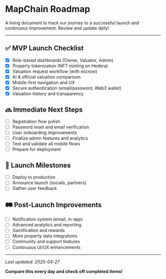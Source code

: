 # MapChain Roadmap

A living document to track our journey to a successful launch and continuous improvement. Review and update daily!

---

## ✅ MVP Launch Checklist
- [x] Role-based dashboards (Owner, Valuator, Admin)
- [x] Property tokenization (NFT minting on Hedera)
- [x] Valuation request workflow (with escrow)
- [x] AI & official valuation comparison
- [x] Mobile-first navigation and UX
- [x] Secure authentication (email/password, Web3 wallet)
- [x] Valuation history and transparency

## 🔜 Immediate Next Steps
- [ ] Registration flow polish
- [ ] Password reset and email verification
- [ ] User onboarding improvements
- [ ] Finalize admin features and analytics
- [ ] Test and validate all mobile flows
- [ ] Prepare for deployment

## 🚀 Launch Milestones
- [ ] Deploy to production
- [ ] Announce launch (socials, partners)
- [ ] Gather user feedback

## 🛤️ Post-Launch Improvements
- [ ] Notification system (email, in-app)
- [ ] Advanced analytics and reporting
- [ ] Gamification and rewards
- [ ] More property data integrations
- [ ] Community and support features
- [ ] Continuous UI/UX enhancements

---

_Last updated: 2025-04-27_

**Compare this every day and check off completed items!**
